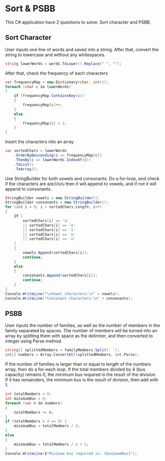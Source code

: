 # Sort & PSBB

This C# application have 2 questions to solve: Sort character and PSBB.

## Sort Character

User inputs one line of words and saved into a string. After that, convert the string to lowercase and without any whitespaces.

```csharp
string lowerWords = words.ToLower().Replace(" ", "");
```

After that, check the frequency of each characters

```csharp
var frequencyMap = new Dictionary<char, int>();
foreach (char c in lowerWords)
{
    if (frequencyMap.ContainsKey(c))
    {
        frequencyMap[c]++;
    }
    else
    {
        frequencyMap[c] = 1;
    }
}
```

Insert the characters into an array

```csharp
var sortedChars = lowerWords
    .OrderByDescending(c => frequencyMap[c])
    .ThenBy(c => lowerWords.IndexOf(c))
    .ToList()
    .ToArray();
```

Use StringBuilder for both vowels and consonants. Do a for-loop, and check if the characters are a/e/i/o/u then it will append to vowels, and if not it will append to consonants.

```csharp
StringBuilder vowels = new StringBuilder();
StringBuilder consonants = new StringBuilder();
for (int i = 0; i < sortedChars.Length; i++)
{
    if (
        sortedChars[i] == 'a'
        || sortedChars[i] == 'e'
        || sortedChars[i] == 'i'
        || sortedChars[i] == 'o'
        || sortedChars[i] == 'u'
    )
    {
        vowels.Append(sortedChars[i]);
        continue;
    }
    else
    {
        consonants.Append(sortedChars[i]);
        continue;
    }
}
Console.WriteLine("\nVowel characters:\n" + vowels);
Console.WriteLine("Consonant characters:\n" + consonants);
```

## PSBB

User inputs the number of families, as well as the number of members in the family separated by spaces.
The number of members will be turned into an array by splitting them with space as the delimiter, and then converted to integer using Parse method.

```csharp
string[] splittedMembers = familyMembers.Split(' ');
int[] numbers = Array.ConvertAll(splittedMembers, int.Parse);
```

If the number of families is larger than or equal to length of the numbers array, then do a for-each loop. If the total members divided by 4 (bus capacity) remains 0, the minimum bus required is the result of the division. If it has remainders, the minimum bus is the result of division, then add with 1.

```csharp
int totalMembers = 0;
int minimumBus = 0;
foreach (var n in numbers)
{
    totalMembers += n;
}
if (totalMembers % 4 == 0) {
    minimumBus = totalMembers / 4;
}
else
{
    minimumBus = totalMembers / 4 + 1;
}
Console.WriteLine($"Minimum bus required is: {minimumBus}");
```
